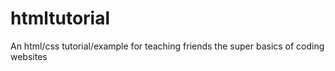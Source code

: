 # htmltutorial
An html/css tutorial/example for teaching friends the super basics of coding websites

